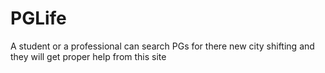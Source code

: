 # PGLife
A student or a professional can search PGs for there new city shifting and they will get proper help from this site
